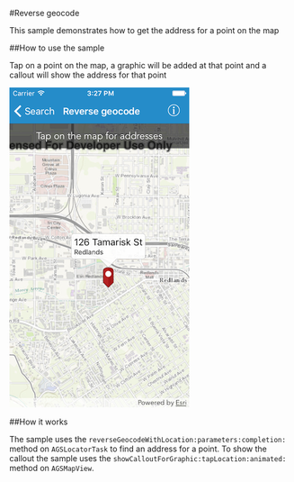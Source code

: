 #Reverse geocode

This sample demonstrates how to get the address for a point on the map

##How to use the sample

Tap on a point on the map, a graphic will be added at that point and a callout will show the address for that point

![](image1.png)


##How it works

The sample uses the `reverseGeocodeWithLocation:parameters:completion:` method on `AGSLocatorTask` to find an address for a point. To show the callout the sample uses the `showCalloutForGraphic:tapLocation:animated:` method on `AGSMapView`.




